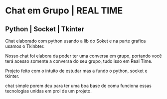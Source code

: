 # Chat em Grupo | REAL TIME

## Python | Socket | Tkinter


Chat elaborado com python usando a lib do Soket e na parte grafica usamos o Tkinbter.

Nosso chat foi elabora da poder ter uma conversa em grupo, portando você terá acesso somente a conversa do seu grupo, tudo isso em Real Time.

Projeto feito com o intuito de estudar mas a fundo o python, socket e tkinter.

chat simple porem deu para ter uma boa base de comu funciona essas tecnologias unidas em prol de um projeto.

